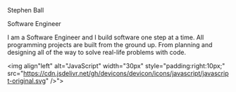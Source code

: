 Stephen Ball

Software Engineer

I am a Software Engineer and I build software one step at a time. All programming projects are built from the ground up. From planning and designing all of the way to solve real-life problems with code.


<img align"left" alt="JavaScript" width="30px" style="padding:right:10px;" src="https://cdn.jsdelivr.net/gh/devicons/devicon/icons/javascript/javascript-original.svg" />">
